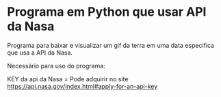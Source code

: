 # Programa em Python que usar API da Nasa
Programa para baixar e visualizar um gif da terra em uma data especifica que usa a API da Nasa.

Necessário para uso do programa:

KEY da api da Nasa = Pode adquirir no site https://api.nasa.gov/index.html#apply-for-an-api-key
